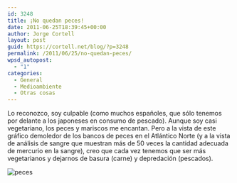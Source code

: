 ```yaml
---
id: 3248
title: ¡No quedan peces!
date: 2011-06-25T18:39:45+00:00
author: Jorge Cortell
layout: post
guid: https://cortell.net/blog/?p=3248
permalink: /2011/06/25/no-quedan-peces/
wpsd_autopost:
  - "1"
categories:
  - General
  - Medioambiente
  - Otras cosas
---
```

Lo reconozco, soy culpable (como muchos españoles, que sólo tenemos por delante a los japoneses en consumo de pescado). Aunque soy casi vegetariano, los peces y mariscos me encantan. Pero a la vista de este gráfico demoledor de los bancos de peces en el Atlántico Norte (y a la vista de análisis de sangre que muestran más de 50 veces la cantidad adecuada de mercurio en la sangre), creo que cada vez tenemos que ser más vegetarianos y dejarnos de basura (carne) y depredación (pescados).

![peces](https://infobeautiful2.s3.amazonaws.com/940_biomass_of_popular_fish.png)
